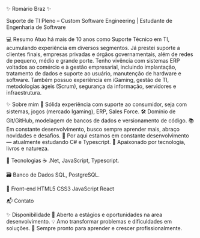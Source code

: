 ✨ Romário Braz ✨

Suporte de TI Pleno – Custom Software Engineering | Estudante de Engenharia de Software

💻 Resumo
Atuo há mais de 10 anos como Suporte Técnico em TI, acumulando experiência em diversos segmentos. Já prestei suporte a clientes finais, empresas privadas e órgãos governamentais, além de redes de pequeno, médio e grande porte. Tenho vivência com sistemas ERP voltados ao comércio e à gestão empresarial, incluindo implantação, tratamento de dados e suporte ao usuário, manutenção de hardware e software. Também possuo experiência em iGaming, gestão de TI, metodologias ágeis (Scrum), segurança da informação, servidores e infraestrutura.

✨ Sobre mim
💼 Sólida experiência com suporte ao consumidor, seja com sistemas, jogos (mercado Igaming), ERP, Sales Force.
🛠️ Domínio de Git/GitHub, modelagem de bancos de dados e versionamento de código.
📚 Em constante desenvolvimento, busco sempre aprender mais, abraço novidades e desafios.
🌱 Por aqui estamos em constante desenvolvimento — atualmente estudando C# e Typescript.
🐾 Apaixonado por tecnologia, livros e natureza.

🎨 Tecnologias
☕ .Net, JavaScript, Typescript.

🗃️ Banco de Dados
SQL, PostgreSQL.

🎨 Front-end
HTML5 CSS3 JavaScript React

📬 Contato
  

✨ Disponibilidade
📌 Aberto a estágios e oportunidades na area desenvolvimento.
💡 Amo transformar problemas e dificuldades em soluções.
🚀 Sempre pronto para aprender e crescer profissionalmente.
